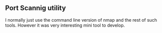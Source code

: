 
## Port Scannig utility

I normally just use the command line version of nmap and the rest of such tools. However it was very interesting mini tool to develop.
